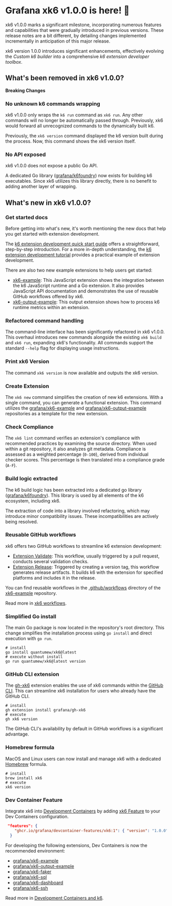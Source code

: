 # Grafana xk6 v1.0.0 is here\! 🎉

xk6 v1.0.0 marks a significant milestone, incorporating numerous features and capabilities that were gradually introduced in previous versions. These release notes are a bit different, by detailing changes implemented incrementally in anticipation of this major release.

xk6 version 1.0.0 introduces significant enhancements, effectively evolving the *Custom k6 builder* into a comprehensive *k6 extension developer toolbox*.

## What's been removed in xk6 v1.0.0?

**Breaking Changes**

### No unknown k6 commands wrapping

xk6 v1.0.0 only wraps the `k6 run` command as `xk6 run`. Any other commands will no longer be automatically passed through. Previously, xk6 would forward all unrecognized commands to the dynamically built k6.

Previously, the `xk6 version` command displayed the k6 version built during the process. Now, this command shows the xk6 version itself.

### No API exposed

xk6 v1.0.0 does not expose a public Go API.

A dedicated Go library ([grafana/k6foundry](https://github.com/quantumew/k6foundry)) now exists for building k6 executables. Since xk6 utilizes this library directly, there is no benefit to adding another layer of wrapping.

## What's new in xk6 v1.0.0?

### Get started docs

Before getting into what's new, it's worth mentioning the new docs that help you get started with extension development.

The [k6 extension development quick start guide](https://github.com/grafana/xk6/wiki/k6-extension-development-quick-start-guide) offers a straightforward, step-by-step introduction. For a more in-depth understanding, the [k6 extension development tutorial](https://github.com/grafana/xk6/wiki/k6-extension-development-tutorial) provides a practical example of extension development.

There are also two new example extensions to help users get started:

* [xk6-example](https://github.com/grafana/xk6-example): This JavaScript extension shows the integration between the k6 JavaScript runtime and a Go extension. It also provides JavaScript API documentation and demonstrates the use of reusable GitHub workflows offered by xk6.  
* [xk6-output-example](https://github.com/grafana/xk6-output-example): This output extension shows how to process k6 runtime metrics within an extension.

### Refactored command handling

The command-line interface has been significantly refactored in xk6 v1.0.0. This overhaul introduces new commands alongside the existing `xk6 build` and `xk6 run`, expanding xk6's functionality. All commands support the standard `--help` flag for displaying usage instructions.

### Print xk6 Version

The command `xk6 version` is now available and outputs the xk6 version.

### Create Extension

The `xk6 new` command simplifies the creation of new k6 extensions. With a single command, you can generate a functional extension. This command utilizes the [grafana/xk6-example](https://github.com/grafana/xk6-example) and [grafana/xk6-output-example](https://github.com/grafana/xk6-output-example) repositories as a template for the new extension.

### Check Compliance

The `xk6 lint` command verifies an extension's compliance with recommended practices by examining the source directory. When used within a git repository, it also analyzes git metadata. Compliance is assessed as a weighted percentage (`0-100`), derived from individual checker scores. This percentage is then translated into a compliance grade (`A-F`).

### Build logic extracted

The k6 build logic has been extracted into a dedicated go library ([grafana/k6foundry](https://github.com/quantumew/k6foundry)). This library is used by all elements of the k6 ecosystem, including xk6.

The extraction of code into a library involved refactoring, which may introduce minor compatibility issues. These incompatibilities are actively being resolved.

### Reusable GitHub workflows

xk6 offers two GitHub workflows to streamline k6 extension development:

* [Extension Validate](https://github.com/grafana/xk6/blob/master/.github/workflows/extension-validate.yml): This workflow, usually triggered by a pull request, conducts several validation checks.  
* [Extension Release](https://github.com/grafana/xk6/blob/master/.github/workflows/extension-release.yml): Triggered by creating a version tag, this workflow generates release artifacts. It builds k6 with the extension for specified platforms and includes it in the release.

You can find reusable workflows in the [.github/workflows](https://github.com/grafana/xk6-example/tree/main/.github/workflows) directory of the [xk6-example](https://github.com/grafana/xk6-example) repository.

Read more in [xk6 workflows](https://github.com/grafana/xk6/tree/master/docs/workflows).

### Simplified Go install

The main Go package is now located in the repository's root directory. This change simplifies the installation process using `go install` and direct execution with `go run`.

```shell
# install
go install quantumew/xk6@latest
# execute without install
go run quantumew/xk6@latest version
```

### GitHub CLI extension

The [gh-xk6](https://github.com/grafana/gh-xk6) extension enables the use of xk6 commands within the [GitHub CLI](https://cli.github.com/). This can streamline xk6 installation for users who already have the GitHub CLI.

```shell
# install
gh extension install grafana/gh-xk6
# execute
gh xk6 version
```

The GitHub CLI's availability by default in GitHub workflows is a significant advantage.

### Homebrew formula

MacOS and Linux users can now install and manage xk6 with a dedicated [Homebrew](https://brew.sh/) formula.

```shell
# install
brew install xk6
# execute
xk6 version
```

### Dev Container Feature

Integrate xk6 into [Development Containers](https://containers.dev/) by adding [xk6 Feature](https://github.com/grafana/devcontainer-features) to your Dev Containers configuration.

```json
 "features": {
    "ghcr.io/grafana/devcontainer-features/xk6:1": { "version": "1.0.0" }
  }
```

For developing the following extensions, Dev Containers is now the recommended environment:

* [grafana/xk6-example](https://github.com/grafana/xk6-example)  
* [grafana/xk6-output-example](https://github.com/grafana/xk6-output-example)  
* [grafana/xk6-faker](https://github.com/grafana/xk6-faker)  
* [grafana/xk6-sql](https://github.com/grafana/xk6-sql)  
* [grafana/xk6-dashboard](https://github.com/grafana/xk6-dashboard)  
* [grafana/xk6-ssh](https://github.com/grafana/xk6-ssh)

Read more in [Development Containers and k6](https://github.com/grafana/devcontainer-features/wiki/Development-Containers-and-k6).  
